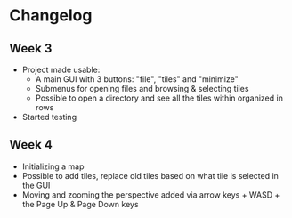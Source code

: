 # Changelog

## Week 3
- Project made usable:
    - A main GUI with 3 buttons: "file", "tiles" and "minimize"
    - Submenus for opening files and browsing & selecting tiles
    - Possible to open a directory and see all the tiles within organized in rows
- Started testing

## Week 4
- Initializing a map
- Possible to add tiles, replace old tiles based on what tile is selected in the GUI
- Moving and zooming the perspective added via arrow keys + WASD + the Page Up & Page Down keys
